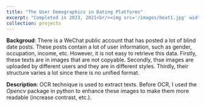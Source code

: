 ```yaml
---
title: "The User Demographics in Dating Platforms"
excerpt: "Completed in 2023, 2021<br/><img src='/images/heat1.jpg' width='600'>"
collection: projects
---
```


**Backgroud**: There is a WeChat public account that has posted a lot of blind date posts. These posts contain a lot of user information, such as gender, occupation, income, etc. However, it is not easy to retrieve this data. Firstly, these texts are in images that are not copyable. Secondly, thse images are uploaded by different users and they are in different styles. Thirdly, their structure varies a lot since there is no unified format.

**Description**:
OCR technique is used to extract texts. Before OCR, I used the *Opencv* package in python to enhance these images to make them more readable (increase contrast, etc.).  

<!-- <div align=center>
<table><tr>
<td><img src="/images/heat0.jpg"></td>
<td><img src="/images/heat1.jpg" ></td>
</tr></table>
</div>
<div align=center>
<table><tr>
<td><img src="/images/heat2.jpg"></td>
<td><img src="/images/heat3.jpg" ></td>
</tr></table>
</div> -->





